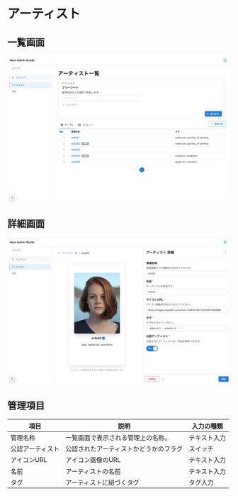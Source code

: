 # アーティスト

## 一覧画面

![アーティスト管理の一覧画面のスクリーンショット](../../../docs/screenshots/artist-list.png)

## 詳細画面

![アーティスト管理の詳細画面のスクリーンショット](../../../docs/screenshots/artist-detail.png)

## 管理項目

| 項目 | 説明 | 入力の種類 |
| ---- | ---- | ---- |
| 管理名称 | 一覧画面で表示される管理上の名称。 | テキスト入力 |
| 公認アーティスト | 公認されたアーティストかどうかのフラグ | スイッチ |
| アイコンURL | アイコン画像のURL | テキスト入力 |
| 名前 | アーティストの名前 | テキスト入力 |
| タグ | アーティストに紐づくタグ | タグ入力 |
